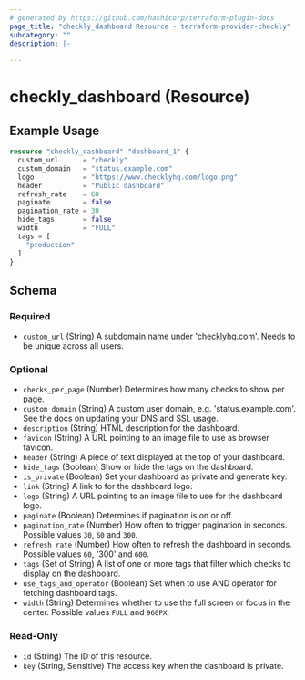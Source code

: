 ```yaml
---
# generated by https://github.com/hashicorp/terraform-plugin-docs
page_title: "checkly_dashboard Resource - terraform-provider-checkly"
subcategory: ""
description: |-
  
---
```


# checkly_dashboard (Resource)



## Example Usage

```terraform
resource "checkly_dashboard" "dashboard_1" {
  custom_url      = "checkly"
  custom_domain   = "status.example.com"
  logo            = "https://www.checklyhq.com/logo.png"
  header          = "Public dashboard"
  refresh_rate    = 60
  paginate        = false
  pagination_rate = 30
  hide_tags       = false
  width           = "FULL"
  tags = [
    "production"
  ]
}
```

<!-- schema generated by tfplugindocs -->
## Schema

### Required

- `custom_url` (String) A subdomain name under 'checklyhq.com'. Needs to be unique across all users.

### Optional

- `checks_per_page` (Number) Determines how many checks to show per page.
- `custom_domain` (String) A custom user domain, e.g. 'status.example.com'. See the docs on updating your DNS and SSL usage.
- `description` (String) HTML <meta> description for the dashboard.
- `favicon` (String) A URL pointing to an image file to use as browser favicon.
- `header` (String) A piece of text displayed at the top of your dashboard.
- `hide_tags` (Boolean) Show or hide the tags on the dashboard.
- `is_private` (Boolean) Set your dashboard as private and generate key.
- `link` (String) A link to for the dashboard logo.
- `logo` (String) A URL pointing to an image file to use for the dashboard logo.
- `paginate` (Boolean) Determines if pagination is on or off.
- `pagination_rate` (Number) How often to trigger pagination in seconds. Possible values `30`, `60` and `300`.
- `refresh_rate` (Number) How often to refresh the dashboard in seconds. Possible values `60`, '300' and `600`.
- `tags` (Set of String) A list of one or more tags that filter which checks to display on the dashboard.
- `use_tags_and_operator` (Boolean) Set when to use AND operator for fetching dashboard tags.
- `width` (String) Determines whether to use the full screen or focus in the center. Possible values `FULL` and `960PX`.

### Read-Only

- `id` (String) The ID of this resource.
- `key` (String, Sensitive) The access key when the dashboard is private.


